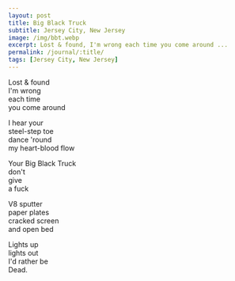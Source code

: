 ```yaml
---
layout: post
title: Big Black Truck
subtitle: Jersey City, New Jersey
image: /img/bbt.webp
excerpt: Lost & found, I'm wrong each time you come around ...
permalink: /journal/:title/
tags: [Jersey City, New Jersey]
---
```

Lost & found  
I'm wrong  
each time  
you come around  

I hear your  
steel-step toe  
dance 'round  
my heart-blood flow  

Your Big Black Truck  
don't  
give  
a fuck  

V8 sputter  
paper plates  
cracked screen  
and open bed  

Lights up  
lights out  
I'd rather be  
Dead.  